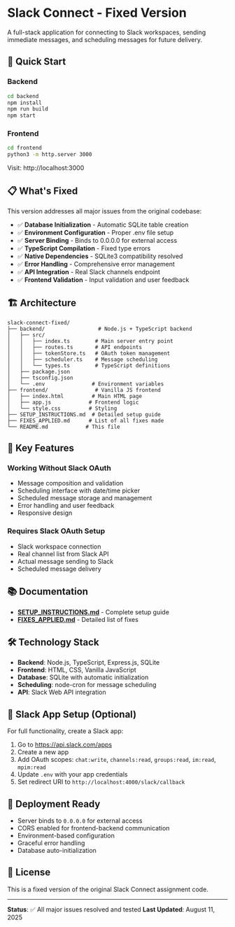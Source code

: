 # Slack Connect - Fixed Version

A full-stack application for connecting to Slack workspaces, sending immediate messages, and scheduling messages for future delivery.

## 🚀 Quick Start

### Backend
```bash
cd backend
npm install
npm run build
npm start
```

### Frontend
```bash
cd frontend
python3 -m http.server 3000
```

Visit: http://localhost:3000

## 📋 What's Fixed

This version addresses all major issues from the original codebase:

- ✅ **Database Initialization** - Automatic SQLite table creation
- ✅ **Environment Configuration** - Proper .env file setup
- ✅ **Server Binding** - Binds to 0.0.0.0 for external access
- ✅ **TypeScript Compilation** - Fixed type errors
- ✅ **Native Dependencies** - SQLite3 compatibility resolved
- ✅ **Error Handling** - Comprehensive error management
- ✅ **API Integration** - Real Slack channels endpoint
- ✅ **Frontend Validation** - Input validation and user feedback

## 🏗️ Architecture

```
slack-connect-fixed/
├── backend/                 # Node.js + TypeScript backend
│   ├── src/
│   │   ├── index.ts        # Main server entry point
│   │   ├── routes.ts       # API endpoints
│   │   ├── tokenStore.ts   # OAuth token management
│   │   ├── scheduler.ts    # Message scheduling
│   │   └── types.ts        # TypeScript definitions
│   ├── package.json
│   ├── tsconfig.json
│   └── .env               # Environment variables
├── frontend/               # Vanilla JS frontend
│   ├── index.html         # Main HTML page
│   ├── app.js            # Frontend logic
│   └── style.css         # Styling
├── SETUP_INSTRUCTIONS.md  # Detailed setup guide
├── FIXES_APPLIED.md      # List of all fixes made
└── README.md            # This file
```

## 🔧 Key Features

### Working Without Slack OAuth
- Message composition and validation
- Scheduling interface with date/time picker
- Scheduled message storage and management
- Error handling and user feedback
- Responsive design

### Requires Slack OAuth Setup
- Slack workspace connection
- Real channel list from Slack API
- Actual message sending to Slack
- Scheduled message delivery

## 📚 Documentation

- **[SETUP_INSTRUCTIONS.md](./SETUP_INSTRUCTIONS.md)** - Complete setup guide
- **[FIXES_APPLIED.md](./FIXES_APPLIED.md)** - Detailed list of fixes

## 🛠️ Technology Stack

- **Backend**: Node.js, TypeScript, Express.js, SQLite
- **Frontend**: HTML, CSS, Vanilla JavaScript
- **Database**: SQLite with automatic initialization
- **Scheduling**: node-cron for message scheduling
- **API**: Slack Web API integration

## 🔐 Slack App Setup (Optional)

For full functionality, create a Slack app:

1. Go to https://api.slack.com/apps
2. Create a new app
3. Add OAuth scopes: `chat:write`, `channels:read`, `groups:read`, `im:read`, `mpim:read`
4. Update `.env` with your app credentials
5. Set redirect URI to `http://localhost:4000/slack/callback`

## 🚀 Deployment Ready

- Server binds to `0.0.0.0` for external access
- CORS enabled for frontend-backend communication
- Environment-based configuration
- Graceful error handling
- Database auto-initialization

## 📝 License

This is a fixed version of the original Slack Connect assignment code.

---

**Status**: ✅ All major issues resolved and tested
**Last Updated**: August 11, 2025

